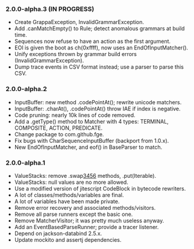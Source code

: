 ### 2.0.0-alpha.3 (IN PROGRESS)

* Create GrappaException, InvalidGrammarException.
* Add .canMatchEmpty() to Rule; detect anomalous grammars at build time.
* Sequences now refuse to have an action as the first argument.
* EOI is given the boot as ch(0xffff), now uses an EndOfInputMatcher().
* Unify exceptions thrown by grammar build errors (InvalidGrammarException).
* Dump trace events in CSV format instead; use a parser to parse this CSV.

### 2.0.0-alpha.2

* InputBuffer: new method .codePointAt(); rewrite unicode matchers.
* InputBuffer: .charAt(), .codePointAt() throw IAE if index is negative.
* Code pruning: nearly 10k lines of code removed.
* Add a .getType() method to Matcher with 4 types: TERMINAL, COMPOSITE, ACTION,
  PREDICATE.
* Change package to com.github.fge.
* Fix bugs with CharSequenceInputBuffer (backport from 1.0.x).
* New EndOfInputMatcher, and eof() in BaseParser to match.

### 2.0.0-alpha.1

* ValueStacks: remove .swap[3456]() methods, .put(Iterable).
* ValueStacks: null values are no more allowed.
* Use a modified version of jitescript CodeBlock in bytecode rewriters.
* A lot of classes/methods/variables are final.
* A lot of variables have been made private.
* Remove error recovery and associated methods/visitors.
* Remove all parse runners except the basic one.
* Remove MatcherVisitor; it was pretty much useless anyway.
* Add an EventBasedParseRunner; provide a tracer listener.
* Depend on jackson-databind 2.5.x.
* Update mockito and assertj dependencies.

